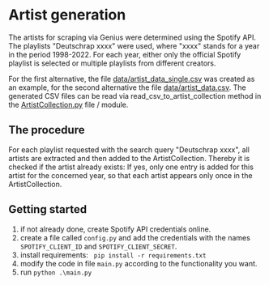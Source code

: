 # Artist generation

The artists for scraping via Genius were determined using the Spotify API. The playlists "Deutschrap xxxx" were used, where "xxxx" stands for a year in the period 1998-2022. For each year, either only the official Spotify playlist is selected or multiple playlists from different creators.

For the first alternative, the file [data/artist_data_single.csv](data/artist_data.csv) was created as an example, for the second alternative the file [data/artist_data.csv](data/artist_data.csv). The generated CSV files can be read via read_csv_to_artist_collection method in the [ArtistCollection.py](ArtistCollection.py) file / module.

## The procedure
For each playlist requested with the search query "Deutschrap xxxx", all artists are extracted and then added to the ArtistCollection. Thereby it is checked if the artist already exists: If yes, only one entry is added for this artist for the concerned year, so that each artist appears only once in the ArtistCollection.


## Getting started
1. if not already done, create Spotify API credentials online.
2. create a file called ``config.py`` and add the credentials with the names ``SPOTIFY_CLIENT_ID`` and
``SPOTIFY_CLIENT_SECRET``.
3. install requirements: ``` pip install -r requirements.txt```
4. modify the code in file ``main.py`` according to the functionality you want.
5. run ```python .\main.py```

